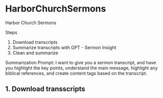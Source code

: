 # HarborChurchSermons
Harbor Church Sermons

Steps
1. Download transcripts
2. Summarize transcripts with GPT - Sermon Insight
3. Clean and summarize

Summarization Prompt:
I want to give you a sermon transcript, and have you highlight the key points, understand the main message, highlight any biblical references, and create content tags based on the transcript.  



## 1. Download transscripts
